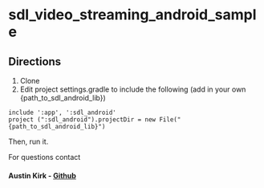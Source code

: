 # sdl_video_streaming_android_sample
## Directions 
1. Clone 
2. Edit project settings.gradle to include the following (add in your own {path_to_sdl_android_lib})
```
include ':app', ':sdl_android'
project (":sdl_android").projectDir = new File("{path_to_sdl_android_lib}")
```
Then, run it.

For questions contact 
#### Austin Kirk - [Github](https://github.com/askirk)
